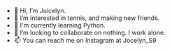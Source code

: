 - 👋 Hi, I’m Juicelyn.
- 👀 I’m interested in tennis, and making new friends. 
- 🌱 I'm currently learning Python.
- 💞️ I’m looking to collaborate on nothing. I work alone.
- 📫 You can reach me on Instagram at Jocelyn_S9

<!---
Juicelyn/Juicelyn is a ✨ special ✨ repository because its `README.md` (this file) appears on your GitHub profile.
You can click the Preview link to take a look at your changes.
--->
